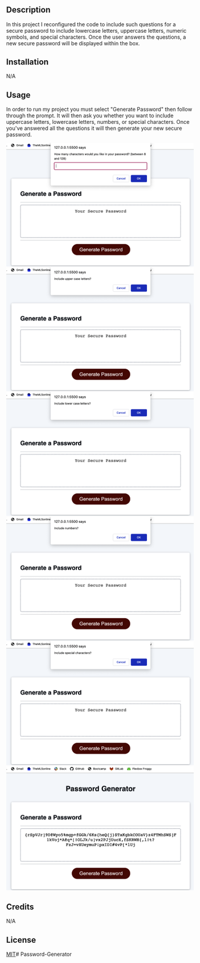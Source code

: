 # <Secure-Password-Generator>

## Description

In this project I reconfigured the code to include such questions for a secure password to include lowercase letters, uppercase letters, numeric symbols, and special characters. Once the user answers the questions, a new secure password will be displayed within the box.

## Installation

N/A

## Usage

In order to run my project you must select "Generate Password" then follow through the prompt. It will then ask you whether you want to include uppercase letters, lowercase letters, numbers, or special characters. Once you've answered all the questions it will then generate your new secure password.

![alt text](images/Screenshot%201.png)
![alt text](images/Screenshot%202.png)
![alt text](images/Screenshot%203.png)
![alt text](images/Screenshot%204.png)
![alt text](images/Screenshot%205.png)
![alt text](images/Screenshot%206.png)

## Credits

N/A

## License

[MIT](https://choosealicense.com/licenses/mit/)# Password-Generator
